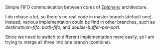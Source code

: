 Simple FIFO communication between cores of [Epiphany](http://www.parallella.org/) architecture.

I do rebase a lot, so there's no real code in master branch (default one). Instead, various implementation could be find in other branches, such as
*destinatnion-fifo*, *both-fifo*, and *double-buffer-per-port*.

Since we need to switch to different implementation more easily, so I am trying to merge all three into one branch (combine).

